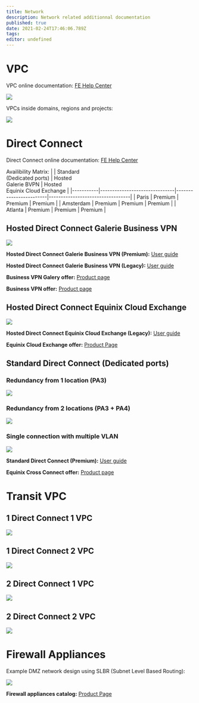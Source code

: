 ```yaml
---
title: Network
description: Network related additionnal documentation
published: true
date: 2021-02-24T17:46:06.789Z
tags: 
editor: undefined
---
```


# VPC

VPC online documentation: [FE Help Center](https://docs.prod-cloud-ocb.orange-business.com/vpc/index.html)  

![](https://github.com/FlexibleEngineCloud/wiki-doc/blob/master/uploads/FE%20VPC-VPC.png?raw=true)  

VPCs inside domains, regions and projects:  

![](https://github.com/FlexibleEngineCloud/wiki-doc/blob/master/uploads/FE%20VPC-Domain%20region%20AZ%20project%20VPC.png?raw=true)  

# Direct Connect

Direct Connect online documentation: [FE Help Center](https://docs.prod-cloud-ocb.orange-business.com/dc/index.html)  

Availibility Matrix:
|           | Standard<br>(Dedicated ports) | Hosted<br>Galerie BVPN | Hosted<br>Equinix Cloud Exchange |
|-----------|-------------------------------|------------------------|----------------------------------|
| Paris     | Premium                       | Premium                | Premium                           |
| Amsterdam | Premium                       | Premium                | Premium                          |
| Atlanta   | Premium                       | Premium                | Premium                          |

## Hosted Direct Connect Galerie Business VPN

![](https://github.com/FlexibleEngineCloud/wiki-doc/blob/master/uploads/FE%20Direct%20Connect-DC%20Galerie%20BVPN.png?raw=true)  

**Hosted Direct Connect Galerie Business VPN (Premium):** [User guide](https://github.com/FlexibleEngineCloud/wiki-doc/blob/master/uploads/User%20Guide%20FE%20Direct%20Connect%20Premium%20access%20through%20OBS%20Galerie%20VPN%20(EN).pdf)  

**Hosted Direct Connect Galerie Business VPN (Legacy):** [User guide](https://github.com/FlexibleEngineCloud/wiki-doc/blob/master/uploads/User%20Guide%20for%20Direct%20Connect%20BVPN%20Galerie%20(EN).pdf)  

**Business VPN Galery offer:** [Product page](https://www.orange-business.com/en/products/business-vpn-galerie)  

**Business VPN offer:** [Product page](https://www.orange-business.com/fr/produits/business-vpn)  

## Hosted Direct Connect Equinix Cloud Exchange

![](https://github.com/FlexibleEngineCloud/wiki-doc/blob/master/uploads/FE%20Direct%20Connect-DC%20ECX.png?raw=true)  

**Hosted Direct Connect Equinix Cloud Exchange (Legacy):** [User guide](https://github.com/FlexibleEngineCloud/wiki-doc/blob/master/uploads/User%20Guide%20for%20Direct%20Connect%20ECX%20(EN).pdf)  

**Equinix Cloud Exchange offer:** [Product Page](https://www.equinix.fr/interconnection-services/cloud-exchange-fabric/)  

## Standard Direct Connect (Dedicated ports)

### Redundancy from 1 location (PA3)

![](https://github.com/FlexibleEngineCloud/wiki-doc/blob/master/uploads/FE%20Direct%20Connect-DC%20Dedicated%20ports%20bis.png?raw=true)

### Redundancy from 2 locations (PA3 + PA4)

![](https://github.com/FlexibleEngineCloud/wiki-doc/blob/master/uploads/FE%20Direct%20Connect-DC%20Dedicated%20ports.png?raw=true)  

### Single connection with multiple VLAN

![](https://github.com/FlexibleEngineCloud/wiki-doc/blob/master/uploads/FE%20Direct%20Connect-DC%20Dedicated%20ports%20ter.png?raw=true)

**Standard Direct Connect (Premium):** [User guide](https://docs.prod-cloud-ocb.orange-business.com/dc/index.html)  

**Equinix Cross Connect offer:** [Product page](https://www.equinix.fr/interconnection-services/cross-connects/)  

# Transit VPC

## 1 Direct Connect 1 VPC

![](https://github.com/FlexibleEngineCloud/wiki-doc/blob/master/uploads/FE%20Direct%20Connect-Direct%20Connect%201%20VPC.png?raw=true)

## 1 Direct Connect 2 VPC

![](https://github.com/FlexibleEngineCloud/wiki-doc/blob/master/uploads/FE%20Direct%20Connect-Direct%20Connect%202%20VPC%20bis.png?raw=true)  

## 2 Direct Connect 1 VPC

![](https://github.com/FlexibleEngineCloud/wiki-doc/blob/master/uploads/FE%20Direct%20Connect-%202%20Direct%20Connect%201%20VPC.png?raw=true)  

## 2 Direct Connect 2 VPC

![](https://github.com/FlexibleEngineCloud/wiki-doc/blob/master/uploads/FE%20Direct%20Connect-2%20Direct%20Connect%202%20VPC.png?raw=true)

# Firewall Appliances

Example DMZ network design using SLBR (Subnet Level Based Routing):  

![](https://github.com/FlexibleEngineCloud/wiki-doc/blob/master/uploads/CPE%20FE-BVPN%20%2B%20FW%20%2B%20DMZ%20%2B%20IPsec%20%2B%20VPN%20SSL.png?raw=true)

**Firewall appliances catalog:** [Product Page](https://cloud.orange-business.com/en/offers/infrastructure-iaas/public-cloud/appliance-catalog/)
